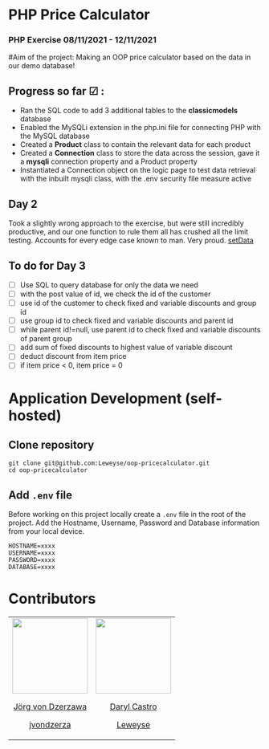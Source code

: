 # PHP Price Calculator

### PHP Exercise 08/11/2021 - 12/11/2021

#Aim of the project:
Making an OOP price calculator based on the data in our demo database!

## Progress so far &#9745; :
* Ran the SQL code to add 3 additional tables to the **classicmodels** database
* Enabled the MySQLi extension in the php.ini file for connecting PHP with the MySQL database
* Created a **Product** class to contain the relevant data for each product
* Created a **Connection** class to store the data across the session, gave it a **mysqli** connection property and a Product property
* Instantiated a Connection object on the logic page to test data retrieval with the inbuilt mysqli class, with the .env security file measure active

## Day 2
Took a slightly wrong approach to the exercise, but were still incredibly productive, and our one function to rule them all has crushed all the limit testing. Accounts for every edge case known to man. Very proud. [setData][ff]

## To do for Day 3
* [ ] Use SQL to query database for only the data we need
* [ ] with the post value of id, we check the id of the customer
* [ ] use id of the customer to check fixed and variable discounts and group id
* [ ] use group id to check fixed and variable discounts and parent id
* [ ] while parent id!=null, use parent id to check fixed and variable discounts of parent group
* [ ] add sum of fixed discounts to highest value of variable discount
* [ ] deduct discount from item price
* [ ] if item price < 0, item price = 0

# Application Development (self-hosted)

## Clone repository

```
git clone git@github.com:Leweyse/oop-pricecalculator.git
cd oop-pricecalculator
```

## Add `.env` file

Before working on this project locally create a `.env` file in the root of the project. Add the Hostname, Username, Password and Database information from your local device.

```
HOSTNAME=xxxx
USERNAME=xxxx
PASSWORD=xxxx
DATABASE=xxxx
```

# Contributors

<table>
<td>
<article style="text-align:center">
<img src="https://avatars.githubusercontent.com/u/70060756?v=4" width="150px">

[Jörg von Dzerzawa][gh-j]

[jvondzerza][gh-j]
</article>
</td>
<td>
<article style="text-align:center">
<img src="https://avatars.githubusercontent.com/u/69996340?v=4" width="150px">

[Daryl Castro][gh-l]

[Leweyse][gh-l]
</article>
</td>
</table>

[gh-j]: https://github.com/jvondzerza
[gh-l]: https://github.com/Leweyse
[ff]: https://github.com/Leweyse/oop-pricecalculator/blob/main/Helper/Connection.php